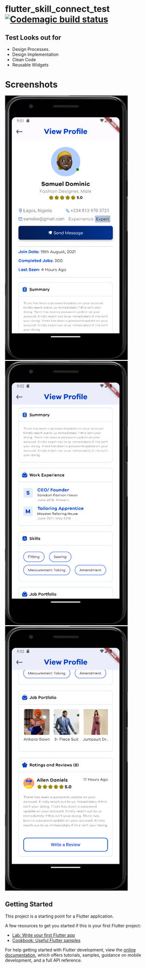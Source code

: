 # flutter_skill_connect_test [![Codemagic build status](https://api.codemagic.io/apps/645d451e040e13239bb90ea7/645d451e040e13239bb90ea6/status_badge.svg)](https://codemagic.io/apps/645d451e040e13239bb90ea7/645d451e040e13239bb90ea6/latest_build)

## Test Looks out for

- Design Processes.
- Design Implementation
- Clean Code
- Reusable Widgets

# Screenshots

<div>
<img src="./screenshots/shot1.png" />
<img src="./screenshots/shot2.png" />
<img src="./screenshots/shot3.png" />
</div>

## Getting Started

This project is a starting point for a Flutter application.

A few resources to get you started if this is your first Flutter project:

- [Lab: Write your first Flutter app](https://docs.flutter.dev/get-started/codelab)
- [Cookbook: Useful Flutter samples](https://docs.flutter.dev/cookbook)

For help getting started with Flutter development, view the
[online documentation](https://docs.flutter.dev/), which offers tutorials,
samples, guidance on mobile development, and a full API reference.
